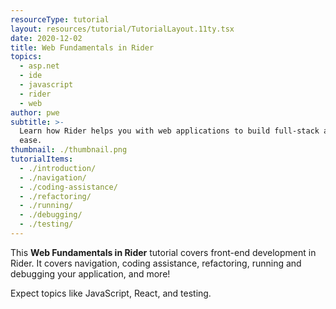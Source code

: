 ```yaml
---
resourceType: tutorial
layout: resources/tutorial/TutorialLayout.11ty.tsx
date: 2020-12-02
title: Web Fundamentals in Rider
topics:
  - asp.net
  - ide
  - javascript
  - rider
  - web
author: pwe
subtitle: >-
  Learn how Rider helps you with web applications to build full-stack apps with
  ease.
thumbnail: ./thumbnail.png
tutorialItems:
  - ./introduction/
  - ./navigation/
  - ./coding-assistance/
  - ./refactoring/
  - ./running/
  - ./debugging/
  - ./testing/
---
```


This **Web Fundamentals in Rider** tutorial covers front-end development in Rider.
It covers navigation, coding assistance, refactoring, running and debugging your application, and more!

Expect topics like JavaScript, React, and testing.
